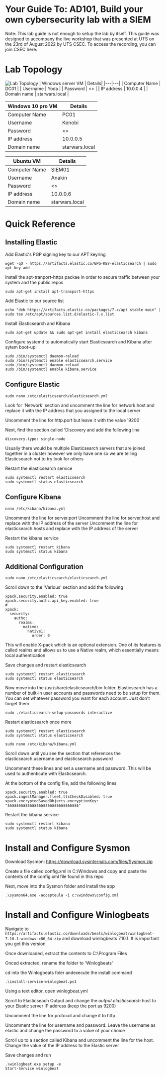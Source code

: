 # Your Guide To: AD101, Build your own cybersecurity lab with a SIEM
Note: This lab guide is not enough to setup the lab by itself. This guide was designed to accompany the live workshop that was presented at UTS on the 23rd of August 2022 by UTS CSEC. To access the recording, you can join CSEC here: <insert link>

# Lab Topology
![Lab Topology](./Images/lab_topology.png)
| Windows server VM | Details|
|---|---|
| Computer Name | DC01 |
| Username | Yoda |
| Password | <> |
| IP address | 10.0.0.4 |
| Domain name | starwars.local |

| Windows 10 pro VM | Details|
|---|---|
| Computer Name | PC01 |
| Username | Kenobi |
| Password | <> |
| IP address | 10.0.0.5 |
| Domain name | starwars.local |

| Ubuntu VM | Details|
|---|---|
| Computer Name | SIEM01 |
| Username | Anakin |
| Password | <> |
| IP address | 10.0.0.6 |
| Domain name | starwars.local |

# Quick Reference

## Installing Elastic
Add Elastic's PGP signing key to our APT keyring
```
wget -qO - https://artifacts.elastic.co/GPG-KEY-elasticsearch | sudo apt-key add -
```
Install the apt-tranport-https packae in order to secure traffic between your system and the public repos
```
sudo apt-get install apt-transport-https
```
Add Elastic to our source list
```
echo "deb https://artifacts.elastic.co/packages/7.x/apt stable main" | sudo tee /etc/apt/sources.list.d/elastic-7.x.list
```
Install Elasticsearch and Kibana
```
sudo apt-get update && sudo apt-get install elasticsearch kibana
```
Configure systemd to automatically start Elasticsearch and Kibana after sytem boot-up:
```
sudo /bin/systemctl daemon-reload
sudo /bin/systemctl enable elasticsearch.service
sudo /bin/systemctl daemon-reload
sudo /bin/systemctl enable kibana.service
```

## Configure Elastic 
```
sudo nano /etc/elasticsearch/elasticsearch.yml
```
Look for 'Network' section and uncomment the line for network.host and replace it with the IP address that you assigned to the local server

Uncomment the line for http.port but leave it with the value '9200'

Next, find the section called 'Discovery and add the following line
```
discovery.type: single-node
```
Usually there would be multiple Elasticsearch servers that are joined together in a cluster however we only have one so we are telling Elasticsearch not to try look for others

Restart the elasticsearch service
```
sudo systemctl restart elasticsearch
sudo systemctl status elasticsearch
```

## Configure Kibana
```
nano /etc/kibana/kibana.yml
```
Uncomment the line for server.port 
Uncomment the line for server.host and replace with the IP address of the server
Uncomment the line for elasticsearch.hosts and replace with the IP address of the server

Restart the kibana service
```
sudo systemctl restart kibana
sudo systemctl status kibana
```

## Additional Configuration
```
sudo nano /etc/elasticsearch/elasticsearch.yml
```
Scroll down to the 'Various' section and add the following
```
xpack.security.enabled: true
xpack.security.authc.api_key.enabled: true
#
xpack:
  security:
    authc:
      realms:
        native:
          native1:
            order: 0
```
This will enable X-pack which is an optional extension. One of its features is called realms and allows us to use a Native realm, which essentially means local authentication

Save changes and restart elasticsearch
```
sudo systemctl restart elasticsearch
sudo systemctl status elasticsearch
```

Now move into the /usr/share/elasticsearch/bin folder. Elasticsearch has a number of built-in user accounts and passwords need to be setup for them.  You can set whatever password you want for each account. Just don't forget them 
```
sudo ./elasticsearch-setup-passwords interactive
```
Restart elasticsearch once more
```
sudo systemctl restart elasticsearch
sudo systemctl status elasticsearch
```

```
sudo nano /etc/kibana/kibana.yml
```
Scroll down until you see the section that references the elasticsearch.username and elasticsearch.password

Uncomment these lines and set a username and password. This will be used to authenticate with Elasticsearch.

At the bottom of the config file, add the following lines
```
xpack.security.enabled: true
xpack.ingestManager.fleet.tlsCheckDisabled: true
xpack.encryptedSavedObjects.encryptionKey: "aaaaaaaaaaaaaaaaaaaaaaaaaaaaaaaa"
```

Restart the kibana service
```
sudo systemctl restart kibana
sudo systemctl status kibana
```

# Install and Configure Sysmon
Download Sysmon: https://download.sysinternals.com/files/Sysmon.zip

Create a file called config.xml in C:/Windows and copy and paste the contents of the config.xml file found in this repo

Next, move into the Sysmon folder and install the app
```
.\sysmon64.exe -accepteula -i c:\windows\config.xml
```

# Install and Configure Winlogbeats
Navigate to ```https://artifacts.elastic.co/downloads/beats/winlogbeat/winlogbeat-7.10.1-windows-x86_64.zip``` and download winlogbeats 7.10.1. It is important you get this version

Once downloaded, extract the contents to C:\Program Files

Onced extracted, rename the folder to 'Winlogbeats'

cd into the Winlogbeats foler andexecute the install command
```
.\install-service-winlogbeat.ps1
```

Using a text editor, open winlogbeat.yml

Scroll to Elasticseach Output and change the *output.elasticsearch* host to your Elastic server IP address (keep the port as 9200)

Uncomment the line for protocol and change it to http

Uncomment the line for username and password. Leave the username as elastic and change the password to a value of your choice

Scroll up to a section called Kibana and uncomment the line for the host. Change the value of the IP address to the Elastic server

Save changes and run
```
.\winlogbeat.exe setup -e
Start-Service winlogbeat
```

